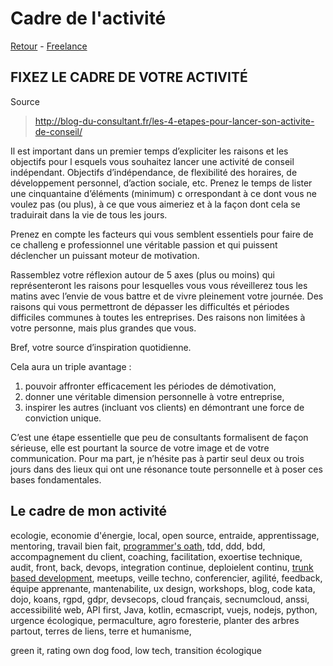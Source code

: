 # Cadre de l'activité

[Retour](../README.md) - [Freelance](../freelance.md)

## FIXEZ LE CADRE DE VOTRE ACTIVITÉ

Source

> http://blog-du-consultant.fr/les-4-etapes-pour-lancer-son-activite-de-conseil/


Il
est important dans un premier temps d’expliciter les raisons et les objectifs pour l
esquels vous souhaitez lancer une activité de conseil indépendant. Objectifs
d’indépendance, de flexibilité des horaires, de développement personnel, d’action 
sociale, etc. Prenez le temps de lister une cinquantaine d’éléments (minimum) c
orrespondant à ce dont vous ne voulez pas (ou plus), à ce que vous aimeriez et à 
la façon dont cela se traduirait dans la vie de tous les jours.

Prenez en compte les facteurs qui vous semblent essentiels pour faire de ce challeng
e professionnel une véritable passion et qui puissent déclencher un puissant moteur de motivation.

Rassemblez votre réflexion autour de 5 axes (plus ou moins) qui représenteront les
raisons pour lesquelles vous vous réveillerez tous les matins avec l’envie de vous
battre et de vivre pleinement votre journée. Des raisons qui vous permettront de
dépasser les difficultés et périodes difficiles communes à toutes les entreprises. Des 
raisons non limitées à votre personne, mais plus grandes que vous.

Bref, votre source d’inspiration quotidienne.

Cela aura un triple avantage :

1. pouvoir affronter efficacement les périodes de démotivation,
2. donner une véritable dimension personnelle à votre entreprise,
3. inspirer les autres (incluant vos clients) en démontrant une force de conviction unique.

C’est une étape essentielle que peu de consultants formalisent de façon sérieuse, elle est pourtant la source de votre image et de votre communication. Pour ma part, je n’hésite pas à partir seul deux ou trois jours dans des lieux qui ont une résonance toute personnelle et à poser ces bases fondamentales.

## Le cadre de mon activité

ecologie, economie d'énergie, local, open source, entraide, apprentissage, mentoring, 
travail bien fait, [programmer's oath](https://blog.cleancoder.com/uncle-bob/2015/11/18/TheProgrammersOath.html), tdd, ddd, bdd, accompagnement du client, 
coaching, facilitation, exoertise technique, audit, front, back, devops, 
integration continue, deploielent continu, [trunk based development](https://trunkbaseddevelopment.com/), 
meetups, veille techno, conferencier, agilité, feedback, équipe apprenante, 
mantenabilite, ux design, workshops, blog, code kata, dojo, koans, rgpd, 
gdpr, devsecops, cloud français, secnumcloud, anssi, accessibilité web, API first,
Java, kotlin, ecmascript, vuejs, nodejs, python, urgence écologique, permaculture, 
agro foresterie, planter des arbres partout, terres de liens, terre et humanisme,

green it, rating own dog food, low tech, transition écologique



 
